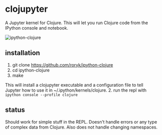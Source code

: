 # clojupyter
A Jupyter kernel for Clojure. This will let you run Clojure code from the
IPython console and notebook.

![ipython-clojure](https://raw.github.com/roryk/ipython-clojure/master/images/demo.gif)

## installation

1. git clone https://github.com/roryk/ipython-clojure
2. cd ipython-clojure
3. make

This will install a clojupyter executable and a configuration file to tell
Jupyter how to use it in ~/.ipython/kernels/clojure.
2. run the repl with `ipython console --profile clojure`

## status
Should work for simple stuff in the REPL. Doesn't handle errors or any type
of complex data from Clojure. Also does not handle changing namespaces.
